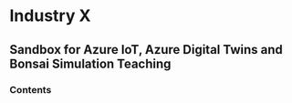 # Industry X #
## Sandbox for Azure IoT, Azure Digital Twins and Bonsai Simulation Teaching ##
### Contents ###
